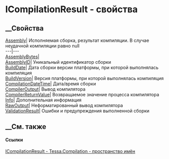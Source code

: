 # ICompilationResult - свойства
##  __Свойства
[Assembly](P_Tessa_Compilation_ICompilationResult_Assembly.htm)|  Исполняемая
сборка, результат компиляции. В случае неудачной компиляции равно null  
---|---  
[AssemblyBytes](P_Tessa_Compilation_ICompilationResult_AssemblyBytes.htm)|  
[AssemblyID](P_Tessa_Compilation_ICompilationResult_AssemblyID.htm)|
Уникальный идентификатор сборки  
[BuildDate](P_Tessa_Compilation_ICompilationResult_BuildDate.htm)|  Дата
сборки версии платформы, при которой выполнялась компиляция  
[BuildVersion](P_Tessa_Compilation_ICompilationResult_BuildVersion.htm)|
Версия платформы, при которой выполнялась компиляция  
[CompilationDateTime](P_Tessa_Compilation_ICompilationResult_CompilationDateTime.htm)|
Дата/время сборки  
[CompilerOutput](P_Tessa_Compilation_ICompilationResult_CompilerOutput.htm)|
Вывод компилятора  
[CompilerReturnValue](P_Tessa_Compilation_ICompilationResult_CompilerReturnValue.htm)|
Возвращаемое значение процесса компилятора  
[Info](P_Tessa_Compilation_ICompilationResult_Info.htm)|  Дополнительная
информация  
[RawOutput](P_Tessa_Compilation_ICompilationResult_RawOutput.htm)|
Неформатированный вывод компилятора  
[ValidationResult](P_Tessa_Compilation_ICompilationResult_ValidationResult.htm)|
Ошибки и предупреждения выполненной сборки  
## __См. также
#### Ссылки
[ICompilationResult - ](T_Tessa_Compilation_ICompilationResult.htm)
[Tessa.Compilation - пространство имён](N_Tessa_Compilation.htm)
